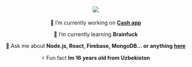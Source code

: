 <h1  align="center">
<img src="https://readme-typing-svg.demolab.com?font=Open+Sans&pause=1000&color=F76E6E&center=true&vCenter=true&width=435&lines=Hey+There!+%F0%9F%96%90;im+notnome+%F0%9F%99%83;im+Full+Stack+dev+%F0%9F%8E%89">
</h1>


<div align="center">
 
 🔭 I’m currently working on **[Cash app](https://github.com/notnomes/Uour)**
 
 🌱 I’m currently learning **Brainfuck**

 💬 Ask me about **Node.js, React, Firebase, MongoDB... or anything [here](https://github.com/salesp07/salesp07/issues)**

 ⚡ Fun fact **Im 16 years old from Uzbekiston**
 
 </div>
